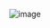 ![image](https://github.com/faizan8349/100-days-RTL/assets/131616660/44975526-a410-426e-8856-703ec5fb05c4)

